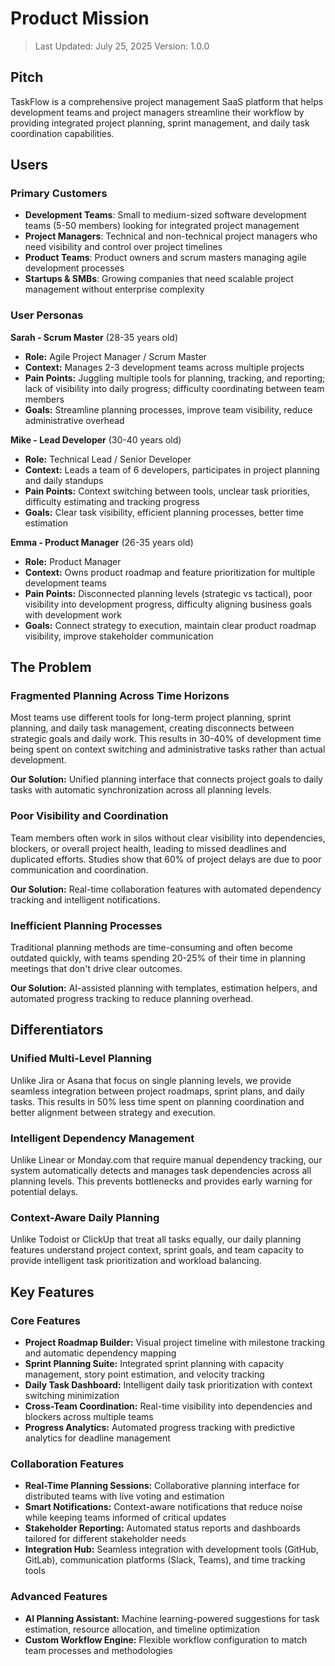 # Product Mission

> Last Updated: July 25, 2025
> Version: 1.0.0

## Pitch

TaskFlow is a comprehensive project management SaaS platform that helps development teams and project managers streamline their workflow by providing integrated project planning, sprint management, and daily task coordination capabilities.

## Users

### Primary Customers

- **Development Teams**: Small to medium-sized software development teams (5-50 members) looking for integrated project management
- **Project Managers**: Technical and non-technical project managers who need visibility and control over project timelines
- **Product Teams**: Product owners and scrum masters managing agile development processes
- **Startups & SMBs**: Growing companies that need scalable project management without enterprise complexity

### User Personas

**Sarah - Scrum Master** (28-35 years old)
- **Role:** Agile Project Manager / Scrum Master
- **Context:** Manages 2-3 development teams across multiple projects
- **Pain Points:** Juggling multiple tools for planning, tracking, and reporting; lack of visibility into daily progress; difficulty coordinating between team members
- **Goals:** Streamline planning processes, improve team visibility, reduce administrative overhead

**Mike - Lead Developer** (30-40 years old)
- **Role:** Technical Lead / Senior Developer
- **Context:** Leads a team of 6 developers, participates in project planning and daily standups
- **Pain Points:** Context switching between tools, unclear task priorities, difficulty estimating and tracking progress
- **Goals:** Clear task visibility, efficient planning processes, better time estimation

**Emma - Product Manager** (26-35 years old)
- **Role:** Product Manager
- **Context:** Owns product roadmap and feature prioritization for multiple development teams
- **Pain Points:** Disconnected planning levels (strategic vs tactical), poor visibility into development progress, difficulty aligning business goals with development work
- **Goals:** Connect strategy to execution, maintain clear product roadmap visibility, improve stakeholder communication

## The Problem

### Fragmented Planning Across Time Horizons

Most teams use different tools for long-term project planning, sprint planning, and daily task management, creating disconnects between strategic goals and daily work. This results in 30-40% of development time being spent on context switching and administrative tasks rather than actual development.

**Our Solution:** Unified planning interface that connects project goals to daily tasks with automatic synchronization across all planning levels.

### Poor Visibility and Coordination

Team members often work in silos without clear visibility into dependencies, blockers, or overall project health, leading to missed deadlines and duplicated efforts. Studies show that 60% of project delays are due to poor communication and coordination.

**Our Solution:** Real-time collaboration features with automated dependency tracking and intelligent notifications.

### Inefficient Planning Processes

Traditional planning methods are time-consuming and often become outdated quickly, with teams spending 20-25% of their time in planning meetings that don't drive clear outcomes.

**Our Solution:** AI-assisted planning with templates, estimation helpers, and automated progress tracking to reduce planning overhead.

## Differentiators

### Unified Multi-Level Planning

Unlike Jira or Asana that focus on single planning levels, we provide seamless integration between project roadmaps, sprint plans, and daily tasks. This results in 50% less time spent on planning coordination and better alignment between strategy and execution.

### Intelligent Dependency Management

Unlike Linear or Monday.com that require manual dependency tracking, our system automatically detects and manages task dependencies across all planning levels. This prevents bottlenecks and provides early warning for potential delays.

### Context-Aware Daily Planning

Unlike Todoist or ClickUp that treat all tasks equally, our daily planning features understand project context, sprint goals, and team capacity to provide intelligent task prioritization and workload balancing.

## Key Features

### Core Features

- **Project Roadmap Builder:** Visual project timeline with milestone tracking and automatic dependency mapping
- **Sprint Planning Suite:** Integrated sprint planning with capacity management, story point estimation, and velocity tracking
- **Daily Task Dashboard:** Intelligent daily task prioritization with context switching minimization
- **Cross-Team Coordination:** Real-time visibility into dependencies and blockers across multiple teams
- **Progress Analytics:** Automated progress tracking with predictive analytics for deadline management

### Collaboration Features

- **Real-Time Planning Sessions:** Collaborative planning interface for distributed teams with live voting and estimation
- **Smart Notifications:** Context-aware notifications that reduce noise while keeping teams informed of critical updates
- **Stakeholder Reporting:** Automated status reports and dashboards tailored for different stakeholder needs
- **Integration Hub:** Seamless integration with development tools (GitHub, GitLab), communication platforms (Slack, Teams), and time tracking tools

### Advanced Features

- **AI Planning Assistant:** Machine learning-powered suggestions for task estimation, resource allocation, and timeline optimization
- **Custom Workflow Engine:** Flexible workflow configuration to match team processes and methodologies
